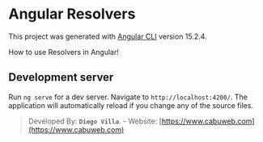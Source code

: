 # Angular Resolvers

This project was generated with [Angular CLI](https://github.com/angular/angular-cli) version 15.2.4.

How to use Resolvers in Angular!

## Development server

Run `ng serve` for a dev server. Navigate to `http://localhost:4200/`. The application will automatically reload if you change any of the source files.


> Developed By: __`Diego Villa`__. - Website: [https://www.cabuweb.com](https://www.cabuweb.com)